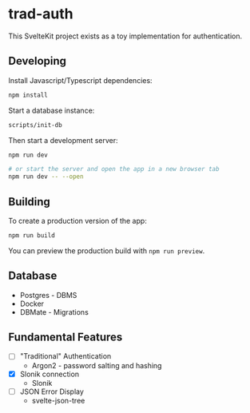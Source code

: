 # trad-auth

This SvelteKit project exists as a toy implementation for authentication.

## Developing

Install Javascript/Typescript dependencies:

```bash
npm install
```

Start a database instance:

```bash
scripts/init-db
```

Then start a development server:

```bash
npm run dev

# or start the server and open the app in a new browser tab
npm run dev -- --open
```

## Building

To create a production version of the app:

```bash
npm run build
```

You can preview the production build with `npm run preview`.

## Database

- Postgres - DBMS
- Docker
- DBMate - Migrations

## Fundamental Features

- [ ] "Traditional" Authentication
  - Argon2 - password salting and hashing
- [x] Slonik connection
  - Slonik
- [ ] JSON Error Display
  - svelte-json-tree
